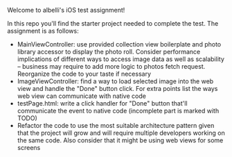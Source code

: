 
Welcome to albelli's iOS test assignment!

In this repo you'll find the starter project needed to complete the test. The assignment is as follows:

* MainViewController: use provided collection view boilerplate and photo library accessor to display the photo roll. Consider performance implications of different ways to access image data as well as scalability – business may require to add more logic to photos fetch request. Reorganize the code to your taste if necessary
* ImageViewController: find a way to load selected image into the web view and handle the "Done" button click. For extra points list the ways web view can communicate with native code
* testPage.html: write a click handler for "Done" button that'll communicate the event to native code (incomplete part is marked with TODO)
* Refactor the code to use the most suitable architecture pattern given that the project will grow and will require multiple developers working on the same code. Also consider that it might be using web views for some screens
